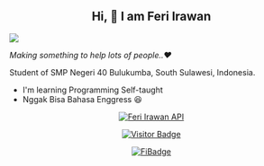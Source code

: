 ## <div align="center"> Hi, :wave: I am Feri Irawan </div>

![](https://visitor-badges.glitch.me?username=feri-irawan&repo=feri-irawan&style=for-the-badge&contentType=svg)

_Making something to help lots of people..❤️_

Student of SMP Negeri 40 Bulukumba, South Sulawesi, Indonesia.
- I'm learning Programming Self-taught
- Nggak Bisa Bahasa Enggress :laughing:

<div align="center">
  
[![Feri Irawan API](https://fibadge.vercel.app/cards/github/repo/feri-irawan/API)](https://github.com/feri-irawan/API)
  
[![Visitor Badge](https://fibadge.vercel.app/cards/github/repo/feri-irawan/visitor-badge)](https://github.com/feri-irawan/visitor-badge)

[![FiBadge](https://fibadge.vercel.app/cards/github/repo/feri-irawan/fibadge)](https://github.com/feri-irawan/fibadge)

</div>
